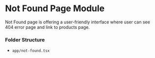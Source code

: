 # Not Found Page Module

Not Found page is offering a user-friendly interface where user can see 404 error page and link to products page.

### Folder Structure

- `app/not-found.tsx`

